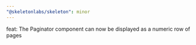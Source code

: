 ```yaml
---
"@skeletonlabs/skeleton": minor
---
```


feat: The Paginator component can now be displayed as a numeric row of pages
